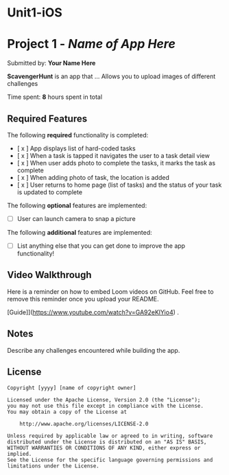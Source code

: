 # Unit1-iOS
# Project 1 - *Name of App Here*

Submitted by: **Your Name Here**

**ScavengerHunt** is an app that ... Allows you to upload images of different challenges

Time spent: **8** hours spent in total

## Required Features

The following **required** functionality is completed:

- [ x ] App displays list of hard-coded tasks
- [ x ] When a task is tapped it navigates the user to a task detail view
- [ x ] When user adds photo to complete the tasks, it marks the task as complete
- [ x ] When adding photo of task, the location is added
- [ x ] User returns to home page (list of tasks) and the status of your task is updated to complete
 
The following **optional** features are implemented:

- [ ] User can launch camera to snap a picture	

The following **additional** features are implemented:

- [ ] List anything else that you can get done to improve the app functionality!

## Video Walkthrough

Here is a reminder on how to embed Loom videos on GitHub. Feel free to remove this reminder once you upload your README. 

[Guide]](https://www.youtube.com/watch?v=GA92eKlYio4) .

## Notes

Describe any challenges encountered while building the app.

## License

    Copyright [yyyy] [name of copyright owner]

    Licensed under the Apache License, Version 2.0 (the "License");
    you may not use this file except in compliance with the License.
    You may obtain a copy of the License at

        http://www.apache.org/licenses/LICENSE-2.0

    Unless required by applicable law or agreed to in writing, software
    distributed under the License is distributed on an "AS IS" BASIS,
    WITHOUT WARRANTIES OR CONDITIONS OF ANY KIND, either express or implied.
    See the License for the specific language governing permissions and
    limitations under the License.
